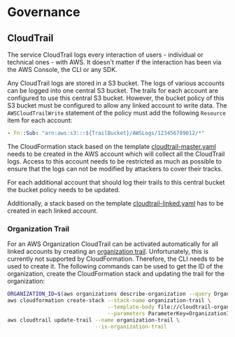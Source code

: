 # Governance

## CloudTrail
The service CloudTrail logs every interaction of users - individual or technical ones - with AWS. It doesn't matter if the interaction has been via the AWS Console, the CLI or any SDK.

Any CloudTrail logs are stored in a S3 bucket. The logs of various accounts can be logged into one central S3 bucket. The trails for each account are configured to use this central S3 bucket. However, the bucket policy of this S3 bucket must be configured to allow any linked account to write data. The `AWSCloudTrailWrite` statement of the policy must add the following `Resource` item for each account:

```yaml
- Fn::Sub: "arn:aws:s3:::${TrailBucket}/AWSLogs/123456789012/*"
```

The CloudFormation stack based on the template [cloudtrail-master.yaml](cloudtrail-master.yaml) needs to be created in the AWS account which will collect all the CloudTrail logs. Access to this account needs to be restricted as much as possible to ensure that the logs can not be modified by attackers to cover their tracks.

For each additional account that should log their trails to this central bucket the bucket policy needs to be updated.

Additionally, a stack based on the template [cloudtrail-linked.yaml](cloudtrail-linked.yaml) has to be created in each linked account.


### Organization Trail
For an AWS Organization CloudTrail can be activated automatically for all linked accounts by creating an [organization trail](https://docs.aws.amazon.com/awscloudtrail/latest/userguide/creating-trail-organization.html). Unfortunately, this is currently not supported by CloudFormation. Therefore, the CLI needs to be used to create it. The following commands can be used to get the ID of the organization, create the CloudFormation stack and updating the trail for the organization:

```bash
ORGANIZATION_ID=$(aws organizations describe-organization --query Organization.Id --output text)
aws cloudformation create-stack --stack-name organization-trail \
                                --template-body file://cloudtrail-organization.yaml \
                                --parameters ParameterKey=OrganizationId,ParameterValue=${ORGANIZATION_ID} ParameterKey=BucketName,ParameterValue=com.example.cloudtrail
aws cloudtrail update-trail --name organization-trail \
                            --is-organization-trail
```
